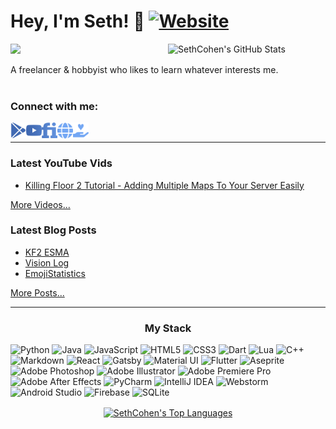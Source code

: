 <!--
For a lot of the icons I use either https://fontawesome.com/license or https://simpleicons.org/
Adjusting both SVG's colours where necessary, e.g. adding gradients.
For the Latest Blog Posts & Youtube Vids, I used https://github.com/gautamkrishnar/blog-post-workflow
For other readme widgets, I've attached redirect links on the images themselves.
-->

# Hey, I'm Seth! 🍵 [![Website](https://img.shields.io/website?label=sethdev.ca&style=for-the-badge&url=https%3A%2F%2Fsethdev.ca)](https://sethdev.ca/)

<a href="https://github.com/anuraghazra/github-readme-stats"><img width="50%" align="right" alt="SethCohen's GitHub Stats" src="https://github-readme-stats.vercel.app/api?username=SethCohen&show_icons=true&hide_border=true&count_private=true&theme=react&include_all_commits=true&custom_title=Seth's+Github+Stats" /></a>

 [![](https://komarev.com/ghpvc/?username=SethCohen&style=flat-square&label=Profile+Views)](https://github.com/antonkomarev/github-profile-views-counter)

A freelancer & hobbyist who likes to learn whatever interests me.
<br>
<br>

### Connect with me:
[<img align="left" width="25px" src="https://raw.githubusercontent.com/SethCohen/SethCohen/main/assets/playstore.svg" />](https://play.google.com/store/apps/developer?id=SethCohen "Playstore Page")
[<img align="left" width="25px" src="https://raw.githubusercontent.com/SethCohen/SethCohen/main/assets/youtube.svg" />](https://www.youtube.com/channel/UCt3r8b3iDiUiQo9SdBRBgNw "Youtube Channel")
[<img align="left" width="25px" src="https://raw.githubusercontent.com/SethCohen/SethCohen/main/assets/fiverr.svg" />](https://sethdev.ca/ "Fiverr Page")
[<img align="left" width="25px" src="https://raw.githubusercontent.com/SethCohen/SethCohen/main/assets/globe.svg" />](https://sethdev.ca/ "My Website")
[<img align="left" width="25px" src="https://raw.githubusercontent.com/SethCohen/SethCohen/main/assets/support.svg" />](https://sethdev.ca/support-me "Support Me")
<br>

---
<h3> Latest YouTube Vids</h3>

<!-- YOUTUBE:START -->
- [Killing Floor 2 Tutorial - Adding Multiple Maps To Your Server Easily](https://www.youtube.com/watch?v=maLiXN8EfG4)
<!-- YOUTUBE:END -->

<a href="https://www.youtube.com/channel/UCt3r8b3iDiUiQo9SdBRBgNw">More Videos...</a>

<h3> Latest Blog Posts</h3>

<!-- BLOG-POST-LIST:START -->
- [KF2 ESMA](https://www.sethdev.ca/portfolio/programming/kf2-esma/)
- [Vision Log](https://www.sethdev.ca/portfolio/programming/visionlog/)
- [EmojiStatistics](https://www.sethdev.ca/portfolio/programming/emojistatistics/)
<!-- BLOG-POST-LIST:END -->

<a href="https://sethdev.ca/portfolio">More Posts...</a>

---
<h3 align="center"> My Stack </h3>

<p>
  <img alt="Python" src="https://img.shields.io/badge/python-%2314354C.svg?&style=for-the-badge&logo=python"/>
  <img alt="Java" src="https://img.shields.io/badge/java-%23ED8B00.svg?&style=for-the-badge&logo=java&logoColor=black"/>
  <img alt="JavaScript" src="https://img.shields.io/badge/javascript-%23323330.svg?&style=for-the-badge&logo=javascript"/>
  <img alt="HTML5" src="https://img.shields.io/badge/html5-%23E34F26.svg?&style=for-the-badge&logo=html5&logoColor=white"/>
  <img alt="CSS3" src="https://img.shields.io/badge/css3-%231572B6.svg?&style=for-the-badge&logo=css3"/>
  <img alt="Dart" src="https://img.shields.io/badge/dart-%230175C2.svg?&style=for-the-badge&logo=dart"/>
  <img alt="Lua" src="https://img.shields.io/badge/lua-%232C2D72.svg?&style=for-the-badge&logo=lua"/>
  <img alt="C++" src="https://img.shields.io/badge/c++-%2300599C.svg?&style=for-the-badge&logo=c%2B%2B"/>
  <img alt="Markdown" src="https://img.shields.io/badge/markdown-%23000000.svg?&style=for-the-badge&logoColor=white"/>
 
  <img alt="React" src="https://img.shields.io/badge/react-%2320232a.svg?&style=for-the-badge&logo=react"/>
  <img alt="Gatsby" src="https://img.shields.io/badge/gatsby-%23663399.svg?&style=for-the-badge&logo=gatsby"/>
  <img alt="Material UI" src="https://img.shields.io/badge/materialui-%230081CB.svg?&style=for-the-badge&logo=material-ui"/>
  <img alt="Flutter" src="https://img.shields.io/badge/Flutter-%2302569B.svg?&style=for-the-badge&logo=Flutter" />
 
  <img alt="Aseprite" src="https://img.shields.io/badge/aseprite-%237D929E.svg?&style=for-the-badge&logo=aseprite&logoColor=white"/>
  <img alt="Adobe Photoshop" src="https://img.shields.io/badge/adobephotoshop-%2331A8FF.svg?&style=for-the-badge&logo=adobe-photoshop&logoColor=white"/>
  <img alt="Adobe Illustrator" src="https://img.shields.io/badge/adobeillustrator-%23FF9A00.svg?&style=for-the-badge&logo=adobe-illustrator&logoColor=white"/>
  <img alt="Adobe Premiere Pro" src="https://img.shields.io/badge/adobepremierepro-%239999FF.svg?&style=for-the-badge&logo=adobe-premiere-pro&logoColor=white"/>
  <img alt="Adobe After Effects" src="https://img.shields.io/badge/adobeaftereffects-%236e6edb.svg?&style=for-the-badge&logo=adobe-after-effects&logoColor=white"/>
 
  <img alt="PyCharm" src="https://img.shields.io/badge/PyCharm-%2379c46a.svg?&style=for-the-badge&logo=PyCharm"/>
  <img alt="IntelliJ IDEA" src="https://img.shields.io/badge/IntelliJIDEA-000000.svg?&style=for-the-badge&logo=intellij-idea"/>
  <img alt="Webstorm" src="https://img.shields.io/badge/webstorm-%231d8bcf.svg?&style=for-the-badge&logo=webstorm"/>
  <img alt="Android Studio" src="https://img.shields.io/badge/androidstudio-%233DDC84.svg?&style=for-the-badge&logo=android&logoColor=white"/>
  
  <img alt="Firebase" src="https://img.shields.io/badge/firebase-%23039BE5.svg?&style=for-the-badge&logo=firebase"/>
  <img alt="SQLite" src="https://img.shields.io/badge/sqlite-%2307405e.svg?&style=for-the-badge&logo=sqlite"/>
</p>

<p align="center">
 <a href="https://github.com/anuraghazra/github-readme-stats">
  <img align="center" alt="SethCohen's Top Languages" src="https://github-readme-stats.vercel.app/api/top-langs/?username=SethCohen&bg_color=00000000&hide=bg-color&hide_border=true&layout=compact&theme=react"/>
 </a>
</p>

